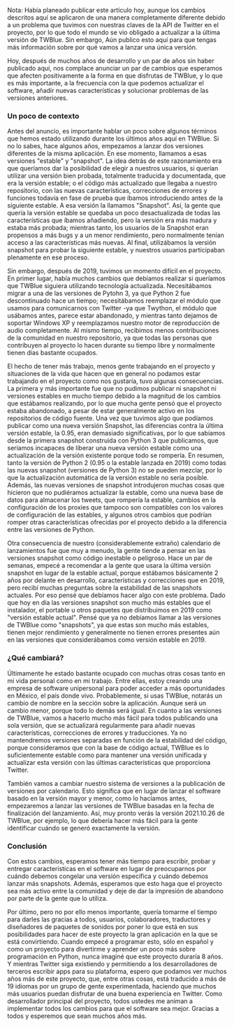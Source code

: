<!--
.. title: Cambios en las versiones de TWBlue
.. slug: changes-in-twblue-releases
.. date: 2021-10-28 09:26:48 UTC-05:00
.. tags: 
.. category: 
.. link: 
.. description: 
.. type: text
-->

Nota: Había planeado publicar este artículo hoy, aunque los cambios descritos aquí se aplicaron de una manera completamente diferente debido a un problema que tuvimos con nuestras claves de la API de Twitter en el proyecto, por lo que todo el mundo se vio obligado a actualizar a la última versión de TWBlue. Sin embargo, Aún publico esto aquí para que tengas más información sobre por qué vamos a lanzar una única versión.

Hoy, después de muchos años de desarrollo y un par de años sin haber publicado aquí, nos complace anunciar un par de cambios que esperamos que afecten positivamente a la forma en que disfrutas de TWBlue, y lo que es más importante, a la frecuencia con la que podemos actualizar el software, añadir nuevas características y solucionar problemas de las versiones anteriores.

### Un poco de contexto

Antes del anuncio, es importante hablar un poco sobre algunos términos que hemos estado utilizando durante los últimos años aquí en TWBlue. Si no lo sabes, hace algunos años, empezamos a lanzar dos versiones diferentes de la misma aplicación. En ese momento, llamamos a esas versiones "estable" y "snapshot". La idea detrás de este razonamiento era que queríamos dar la posibilidad de elegir a nuestros usuarios, si querían utilizar una versión bien probada, totalmente traducida y documentada, que era la versión estable; o el código más actualizado que llegaba a nuestro repositorio, con las nuevas características, correcciones de errores y funciones todavía en fase de prueba que íbamos introduciendo antes de la siguiente estable. A esa versión la llamamos "Snapshot". Así, la gente que quería la versión estable se quedaba un poco desactualizada de todas las características que íbamos añadiendo, pero la versión era más madura y estaba más probada; mientras tanto, los usuarios de la Snapshot eran propensos a más bugs y a un menor rendimiento, pero normalmente tenían acceso a las características más nuevas. Al final, utilizábamos la versión snapshot para probar la siguiente estable, y nuestros usuarios participaban plenamente en ese proceso.

Sin embargo, después de 2019, tuvimos un momento difícil en el proyecto. En primer lugar, había muchos cambios que debíamos realizar si queríamos que TWBlue siguiera utilizando tecnología actualizada. Necesitábamos migrar a una de las versiones de Pytohn 3, ya que Python 2 fue descontinuado hace un tiempo; necesitábamos reemplazar el módulo que usamos para comunicarnos con Twitter -ya que Twython, el módulo que usábamos antes, parece estar abandonado, y mientras tanto dejamos de soportar Windows XP y reemplazamos nuestro motor de reproducción de audio completamente. Al mismo tiempo, recibimos menos contribuciones de la comunidad en nuestro repositorio, ya que todas las personas que contribuyen al proyecto lo hacen durante su tiempo libre y normalmente tienen días bastante ocupados.

El hecho de tener más trabajo, menos gente trabajando en el proyecto y situaciones de la vida que hacen que en general no podamos estar trabajando en el proyecto como nos gustaría, tuvo algunas consecuencias. La primera y más importante fue que no pudimos publicar ni snapshot ni versiones estables en mucho tiempo debido a la magnitud de los cambios que estábamos realizando, por lo que mucha gente pensó que el proyecto estaba abandonado, a pesar de estar generalmente activo en los repositorios de código fuente. Una vez que tuvimos algo que podíamos publicar como una nueva versión Snapshot, las diferencias contra la última versión estable, la 0.95, eran demasiado significativas, por lo que sabíamos desde la primera snapshot  construida con Python 3 que publicamos, que seríamos incapaces de liberar una nueva versión estable como una actualización de la versión existente porque todo se rompería. En resumen, tanto la versión de Python 2 (0.95 o la estable lanzada en 2019) como todas las nuevas snapshot (versiones de Python 3) no se pueden mezclar, por lo que la actualización automática de la versión estable no sería posible. Además, las nuevas versiones de snapshot introdujeron muchas cosas que hicieron que no pudiéramos actualizar la estable, como una nueva base de datos para almacenar los tweets, que rompería la estable, cambios en la configuración de los proxies que tampoco son compatibles con los valores de configuración de las estables, y algunos otros cambios que podrían romper otras características ofrecidas por el proyecto debido a la diferencia entre las versiones de Python.

Otra consecuencia de nuestro (considerablemente extraño) calendario de lanzamientos fue que muy a menudo, la gente tiende a pensar en las versiones snapshot como código inestable o peligroso. Hace un par de semanas, empecé a recomendar a la gente que usara la última versión snapshot en lugar de la estable actual, porque estábamos básicamente 2 años por delante en desarrollo, características y correcciones que en 2019, pero recibí muchas preguntas sobre la estabilidad de las snapshots actuales. Por eso pensé que debíamos hacer algo con este problema.
Dado que hoy en día las versiones snapshot son mucho más estables que el instalador, el portable u otros paquetes que distribuimos en 2019 como "versión estable actual". Pensé que ya no debíamos llamar a las versiones de TWBlue como "snapshots", ya que estas son mucho más estables, tienen mejor rendimiento y generalmente no tienen errores presentes aún en las versiones que considerábamos como versión estable en 2019.

### ¿Qué cambiará?

Últimamente he estado bastante ocupado con muchas otras cosas tanto en mi vida personal como en mi trabajo. Entre ellas, estoy creando una empresa de software unipersonal para poder acceder a más oportunidades en México, el país donde vivo. Probablemente, si usas TWBlue, notarás un cambio de nombre en la sección sobre la aplicación. Aunque será un cambio menor, porque todo lo demás será igual. En cuanto a las versiones de TWBlue, vamos a hacerlo mucho más fácil para todos publicando una sola versión, que se actualizará regularmente para añadir nuevas características, correcciones de errores y traducciones. Ya no mantendremos versiones separadas en función de la estabilidad del código, porque consideramos que con la base de código actual, TWBlue es lo suficientemente estable como para mantener una versión unificada y actualizar esta versión con las últimas características que proporciona Twitter.

También vamos a cambiar nuestro sistema de versiones a la publicación de versiones por calendario. Esto significa que en lugar de lanzar el software basado en la versión mayor y menor, como lo hacíamos antes, empezaremos a lanzar las versiones de TWBlue basadas en la fecha de finalización del lanzamiento. Así, muy pronto verás la versión 2021.10.26 de TWBlue, por ejemplo, lo que debería hacer más fácil para la gente identificar cuándo se generó exactamente la versión.

### Conclusión

Con estos cambios, esperamos tener más tiempo para escribir, probar y entregar características en el software en lugar de preocuparnos por cuándo debemos congelar una versión específica y cuándo debemos lanzar más snapshots. Además, esperamos que esto haga que el proyecto sea más activo entre la comunidad y deje de dar la impresión de abandono por parte de la gente que lo utiliza.

Por último, pero no por ello menos importante, quería tomarme el tiempo para darles las gracias a todos, usuarios, colaboradores, traductores y diseñadores de paquetes de sonidos por poner lo que está en sus posibilidades para hacer de este proyecto la gran aplicación en la que se está convirtiendo. Cuando empecé a programar esto, sólo en español y como un proyecto para divertirme y aprender un poco más sobre programación en Python, nunca imaginé que este proyecto duraría 8 años. Y mientras Twitter siga existiendo y permitiendo a los desarrolladores de terceros escribir apps para su plataforma, espero que podamos ver muchos años más de este proyecto, que, entre otras cosas, está traducido a más de 19 idiomas por un grupo de gente experimentada, haciendo que muchos más usuarios puedan disfrutar de una buena experiencia en Twitter. Como desarrollador principal del proyecto, todos ustedes me animan a implementar todos los cambios para que el software sea mejor. Gracias a todos y esperemos que sean muchos años más.